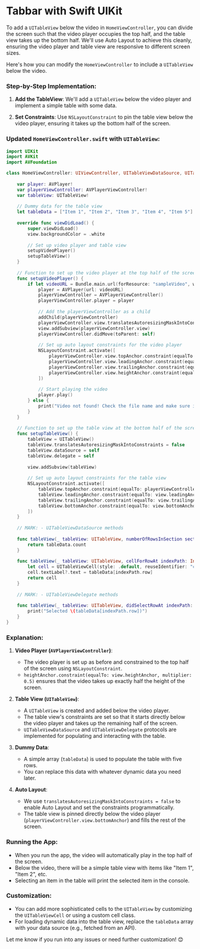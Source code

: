 # Tabbar with Swift UIKit
To add a `UITableView` below the video in `HomeViewController`, you can divide the screen such that the video player occupies the top half, and the table view takes up the bottom half. We'll use Auto Layout to achieve this cleanly, ensuring the video player and table view are responsive to different screen sizes.

Here's how you can modify the `HomeViewController` to include a `UITableView` below the video.

### Step-by-Step Implementation:

1. **Add the TableView**: 
   We'll add a `UITableView` below the video player and implement a simple table with some data.

2. **Set Constraints**:
   Use `NSLayoutConstraint` to pin the table view below the video player, ensuring it takes up the bottom half of the screen.

### Updated `HomeViewController.swift` with `UITableView`:

```swift
import UIKit
import AVKit
import AVFoundation

class HomeViewController: UIViewController, UITableViewDataSource, UITableViewDelegate {
    
    var player: AVPlayer!
    var playerViewController: AVPlayerViewController!
    var tableView: UITableView!
    
    // Dummy data for the table view
    let tableData = ["Item 1", "Item 2", "Item 3", "Item 4", "Item 5"]
    
    override func viewDidLoad() {
        super.viewDidLoad()
        view.backgroundColor = .white
        
        // Set up video player and table view
        setupVideoPlayer()
        setupTableView()
    }
    
    // Function to set up the video player at the top half of the screen
    func setupVideoPlayer() {
        if let videoURL = Bundle.main.url(forResource: "sampleVideo", withExtension: "mp4") {
            player = AVPlayer(url: videoURL)
            playerViewController = AVPlayerViewController()
            playerViewController.player = player
            
            // Add the playerViewController as a child
            addChild(playerViewController)
            playerViewController.view.translatesAutoresizingMaskIntoConstraints = false
            view.addSubview(playerViewController.view)
            playerViewController.didMove(toParent: self)
            
            // Set up auto layout constraints for the video player
            NSLayoutConstraint.activate([
                playerViewController.view.topAnchor.constraint(equalTo: view.topAnchor),
                playerViewController.view.leadingAnchor.constraint(equalTo: view.leadingAnchor),
                playerViewController.view.trailingAnchor.constraint(equalTo: view.trailingAnchor),
                playerViewController.view.heightAnchor.constraint(equalTo: view.heightAnchor, multiplier: 0.5)  // Video takes up the top half
            ])
            
            // Start playing the video
            player.play()
        } else {
            print("Video not found! Check the file name and make sure it's added to the project.")
        }
    }
    
    // Function to set up the table view at the bottom half of the screen
    func setupTableView() {
        tableView = UITableView()
        tableView.translatesAutoresizingMaskIntoConstraints = false
        tableView.dataSource = self
        tableView.delegate = self
        
        view.addSubview(tableView)
        
        // Set up auto layout constraints for the table view
        NSLayoutConstraint.activate([
            tableView.topAnchor.constraint(equalTo: playerViewController.view.bottomAnchor),  // Below the video player
            tableView.leadingAnchor.constraint(equalTo: view.leadingAnchor),
            tableView.trailingAnchor.constraint(equalTo: view.trailingAnchor),
            tableView.bottomAnchor.constraint(equalTo: view.bottomAnchor)  // Bottom of the screen
        ])
    }
    
    // MARK: - UITableViewDataSource methods
    
    func tableView(_ tableView: UITableView, numberOfRowsInSection section: Int) -> Int {
        return tableData.count
    }
    
    func tableView(_ tableView: UITableView, cellForRowAt indexPath: IndexPath) -> UITableViewCell {
        let cell = UITableViewCell(style: .default, reuseIdentifier: "cell")
        cell.textLabel?.text = tableData[indexPath.row]
        return cell
    }
    
    // MARK: - UITableViewDelegate methods
    
    func tableView(_ tableView: UITableView, didSelectRowAt indexPath: IndexPath) {
        print("Selected \(tableData[indexPath.row])")
    }
}
```

### Explanation:

1. **Video Player (`AVPlayerViewController`)**:
   - The video player is set up as before and constrained to the top half of the screen using `NSLayoutConstraint`.
   - `heightAnchor.constraint(equalTo: view.heightAnchor, multiplier: 0.5)` ensures that the video takes up exactly half the height of the screen.

2. **Table View (`UITableView`)**:
   - A `UITableView` is created and added below the video player.
   - The table view's constraints are set so that it starts directly below the video player and takes up the remaining half of the screen.
   - `UITableViewDataSource` and `UITableViewDelegate` protocols are implemented for populating and interacting with the table.

3. **Dummy Data**:
   - A simple array (`tableData`) is used to populate the table with five rows.
   - You can replace this data with whatever dynamic data you need later.

4. **Auto Layout**:
   - We use `translatesAutoresizingMaskIntoConstraints = false` to enable Auto Layout and set the constraints programmatically.
   - The table view is pinned directly below the video player (`playerViewController.view.bottomAnchor`) and fills the rest of the screen.

### Running the App:

- When you run the app, the video will automatically play in the top half of the screen.
- Below the video, there will be a simple table view with items like "Item 1", "Item 2", etc.
- Selecting an item in the table will print the selected item in the console.

### Customization:

- You can add more sophisticated cells to the `UITableView` by customizing the `UITableViewCell` or using a custom cell class.
- For loading dynamic data into the table view, replace the `tableData` array with your data source (e.g., fetched from an API).

Let me know if you run into any issues or need further customization! 😊
